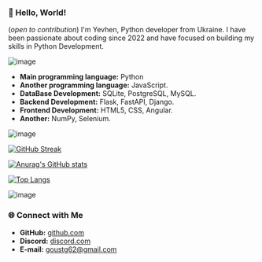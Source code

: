 ### 👋 Hello, World!
(*open to contribution*)
I'm Yevhen, Python developer from Ukraine. I have been passionate about coding since 2022 and have focused on building my skills in Python Development.

![image](https://github.com/user-attachments/assets/5eabbba2-b09e-4681-834d-234b5511654c)

- **Main programming language:** Python
- **Another programming language:** JavaScript.
- **DataBase Development:** SQLite, PostgreSQL, MySQL.
- **Backend Development:** Flask, FastAPI, Django.
- **Frontend Development:** HTML5, CSS, Angular.
- **Another:** NumPy, Selenium.

![image](https://github.com/user-attachments/assets/7fd1aede-ae2a-4218-ae35-9b843ac6098b)

[![GitHub Streak](https://streak-stats.demolab.com/?user=katakana4Dream&theme=dark)](https://git.io/streak-stats)

[![Anurag's GitHub stats](https://github-readme-stats.vercel.app/api?username=katakana4Dream&theme=dark)](https://github.com/anuraghazra/github-readme-stats)

[![Top Langs](https://github-readme-stats.vercel.app/api/top-langs/?username=katakana4Dream&theme=dark)](https://github.com/anuraghazra/github-readme-stats)

![image](https://github.com/user-attachments/assets/143c333e-40ac-4bea-9468-52357149372c)

### 🌐 Connect with Me

- **GitHub:** [github.com](https://github.com/pipStealth)
- **Discord:** [discord.com](https://discord.com/users/970993563460587560)
- **E-mail:** goustg62@gmail.com
